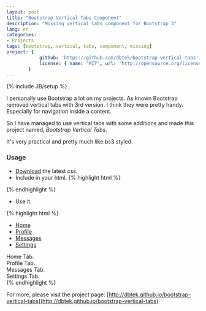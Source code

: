 ```yaml
---
layout: post
title: "Bootstrap Vertical Tabs Component"
description: "Missing vertical tabs component for Bootstrap 3"
lang: en
categories:
- Projects
tags: [bootstrap, vertical, tabs, component, missing]
project: {
            github: 'https://github.com/dbtek/bootstrap-vertical-tabs',
            license: { name: 'MIT', url: 'http://opensource.org/licenses/MIT' }
        }
---
```

{% include JB/setup %}

I personally use Bootstrap a lot on my projects. As known Bootstrap removed vertical tabs with 3rd version. I think they were pretty handy. Especially for navigation inside a content.

So I have managed to use vertical tabs with some additions and made this project named, *Bootstrap Vertical Tabs*.

It's very practical and pretty much like bs3 styled.

### Usage

* [Download](https://github.com/dbtek/bootstrap-vertical-tabs/archive/master.zip) the latest css.
* Include in your html.
{% highlight html %}
<link rel="stylesheet" href="bootstrap.vertical-tabs.css">
{% endhighlight %}

* Use it.

{% highlight html %}
<div class="col-xs-3"> <!-- required for floating -->
    <!-- Nav tabs -->
    <ul class="nav nav-tabs tabs-left">
      <li class="active"><a href="#home" data-toggle="tab">Home</a></li>
      <li><a href="#profile" data-toggle="tab">Profile</a></li>
      <li><a href="#messages" data-toggle="tab">Messages</a></li>
      <li><a href="#settings" data-toggle="tab">Settings</a></li>
    </ul>
</div>

<div class="col-xs-9">
    <!-- Tab panes -->
    <div class="tab-content">
      <div class="tab-pane active" id="home">Home Tab.</div>
      <div class="tab-pane" id="profile">Profile Tab.</div>
      <div class="tab-pane" id="messages">Messages Tab.</div>
      <div class="tab-pane" id="settings">Settings Tab.</div>
    </div>
</div>
{% endhighlight %}

For more, please visit the project page: [http://dbtek.github.io/bootstrap-vertical-tabs](http://dbtek.github.io/bootstrap-vertical-tabs)
